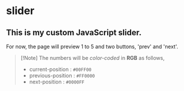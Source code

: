 # slider

## This is my custom JavaScript slider.

For now, the page will preview 1 to 5 and two buttons, 'prev' and 'next'.

> [!Note] The numbers will be _color-coded_ in **RGB** as follows,
> - current-position : `#00FF00`
> - previous-position : `#FF0000`
> - next-position : `#0000FF`